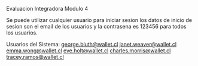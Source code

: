 Evaluacion Integradora Modulo 4

Se puede utilizar cualquier usuario para iniciar sesion 
los datos de inicio de sesion son el email de los usuarios y la contrasena es 123456 para todos los usuarios.

Usuarios del Sistema:
george.bluth@wallet.cl
janet.weaver@wallet.cl
emma.wong@wallet.cl
eve.holt@wallet.cl
charles.morris@wallet.cl
tracey.ramos@wallet.cl
